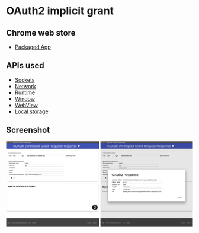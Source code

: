 

OAuth2 implicit grant
=====================

## Chrome web store

* [Packaged App](https://chrome.google.com/webstore/detail/oauth-20-implicit-grant-r/dknmfnmfkldfddhoiddalmakpainmpem)

## APIs used
* [Sockets](https://developer.chrome.com/apps/sockets_tcpServer)
* [Network](https://developer.chrome.com/apps/system_network)
* [Runtime](https://developer.chrome.com/apps/app_runtime)
* [Window](https://developer.chrome.com/apps/app_window)
* [WebView](https://developer.chrome.com/apps/tags/webview)
* [Local storage](https://developer.chrome.com/apps/storage)
     
## Screenshot
![screenshot](assets/screenshot_1280.png)

